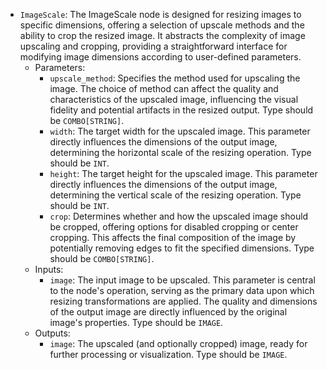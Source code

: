 - `ImageScale`: The ImageScale node is designed for resizing images to specific dimensions, offering a selection of upscale methods and the ability to crop the resized image. It abstracts the complexity of image upscaling and cropping, providing a straightforward interface for modifying image dimensions according to user-defined parameters.
    - Parameters:
        - `upscale_method`: Specifies the method used for upscaling the image. The choice of method can affect the quality and characteristics of the upscaled image, influencing the visual fidelity and potential artifacts in the resized output. Type should be `COMBO[STRING]`.
        - `width`: The target width for the upscaled image. This parameter directly influences the dimensions of the output image, determining the horizontal scale of the resizing operation. Type should be `INT`.
        - `height`: The target height for the upscaled image. This parameter directly influences the dimensions of the output image, determining the vertical scale of the resizing operation. Type should be `INT`.
        - `crop`: Determines whether and how the upscaled image should be cropped, offering options for disabled cropping or center cropping. This affects the final composition of the image by potentially removing edges to fit the specified dimensions. Type should be `COMBO[STRING]`.
    - Inputs:
        - `image`: The input image to be upscaled. This parameter is central to the node's operation, serving as the primary data upon which resizing transformations are applied. The quality and dimensions of the output image are directly influenced by the original image's properties. Type should be `IMAGE`.
    - Outputs:
        - `image`: The upscaled (and optionally cropped) image, ready for further processing or visualization. Type should be `IMAGE`.
